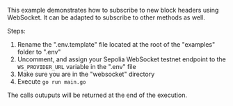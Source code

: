 This example demonstrates how to subscribe to new block headers using WebSocket. It can be adapted to subscribe to other methods as well.

Steps:
1. Rename the ".env.template" file located at the root of the "examples" folder to ".env"
1. Uncomment, and assign your Sepolia WebSocket testnet endpoint to the `WS_PROVIDER_URL` variable in the ".env" file
1. Make sure you are in the "websocket" directory
1. Execute `go run main.go`

The calls outuputs will be returned at the end of the execution.